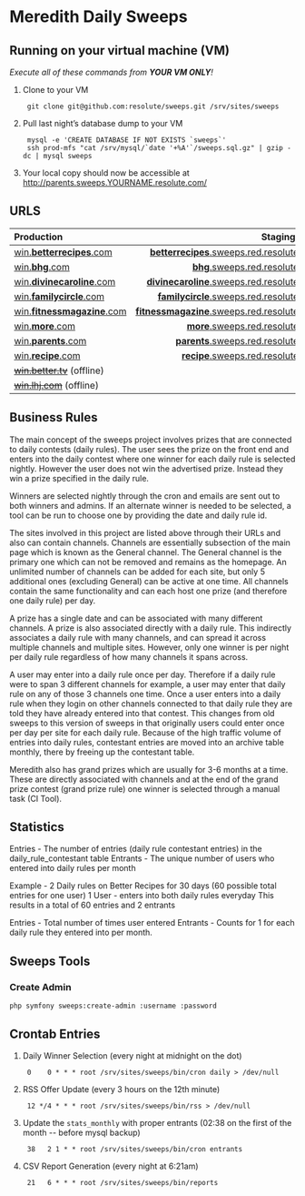 # Meredith Daily Sweeps

## Running on your virtual machine (VM)

*Execute all of these commands from **YOUR VM ONLY**!*

1. Clone to your VM

        git clone git@github.com:resolute/sweeps.git /srv/sites/sweeps

2. Pull last night’s database dump to your VM

        mysql -e 'CREATE DATABASE IF NOT EXISTS `sweeps`'
        ssh prod-mfs "cat /srv/mysql/`date '+%A'`/sweeps.sql.gz" | gzip -dc | mysql sweeps

3. Your local copy should now be accessible at http://parents.sweeps.YOURNAME.resolute.com/


## URLS

| Production                                                     | Staging (red)                                                                                  |
|:---------------------------------------------------------------|-----------------------------------------------------------------------------------------------:|
| [win.**betterrecipes**.com](http://win.betterrecipes.com/)     | [**betterrecipes**.sweeps.red.resolute.com](http://betterrecipes.sweeps.red.resolute.com/)     |
| [win.**bhg**.com](http://win.bhg.com/)                         | [**bhg**.sweeps.red.resolute.com](http://bhg.sweeps.red.resolute.com/)                         |
| [win.**divinecaroline**.com](http://win.divinecaroline.com/)   | [**divinecaroline**.sweeps.red.resolute.com](http://divinecaroline.sweeps.red.resolute.com/)   |
| [win.**familycircle**.com](http://win.familycircle.com/)       | [**familycircle**.sweeps.red.resolute.com](http://familycircle.sweeps.red.resolute.com/)       |
| [win.**fitnessmagazine**.com](http://win.fitnessmagazine.com/) | [**fitnessmagazine**.sweeps.red.resolute.com](http://fitnessmagazine.sweeps.red.resolute.com/) |
| [win.**more**.com](http://win.more.com/)                       | [**more**.sweeps.red.resolute.com](http://more.sweeps.red.resolute.com/)                       |
| [win.**parents**.com](http://win.parents.com/)                 | [**parents**.sweeps.red.resolute.com](http://parents.sweeps.red.resolute.com/)                 |
| [win.**recipe**.com](http://win.recipe.com/)                   | [**recipe**.sweeps.red.resolute.com](http://recipe.sweeps.red.resolute.com/)                   |
| ~~[win.better.tv](http://win.better.tv/)~~ (offline)           |                                                                                                |
| ~~[win.lhj.com](http://win.lhj.com/)~~ (offline)               |                                                                                                |


## Business Rules

The main concept of the sweeps project involves prizes that are connected to daily contests (daily rules). The user sees the prize on the front end and enters into the daily contest where one winner for each daily rule is selected nightly. However the user does not win the advertised prize. Instead they win a prize specified in the daily rule.

Winners are selected nightly through the cron and emails are sent out to both winners and admins. If an alternate winner is needed to be selected, a tool can be run to choose one by providing the date and daily rule id.

The sites involved in this project are listed above through their URLs and also can contain channels. Channels are essentially subsection of the main page which is known as the General channel. The General channel is the primary one which can not be removed and remains as the homepage. An unlimited number of channels can be added for each site, but only 5 additional ones (excluding General) can be active at one time. All channels contain the same functionality and can each host one prize (and therefore one daily rule) per day.

A prize has a single date and can be associated with many different channels. A prize is also associated directly with a daily rule. This indirectly associates a daily rule with many channels, and can spread it across multiple channels and multiple sites. However, only one winner is per night per daily rule regardless of how many channels it spans across.

A user may enter into a daily rule once per day. Therefore if a daily rule were to span 3 different channels for example, a user may enter that daily rule on any of those 3 channels one time. Once a user enters into a daily rule when they login on other channels connected to that daily rule they are told they have already entered into that contest. This changes from old sweeps to this version of sweeps in that originally users could enter once per day per site for each daily rule.  Because of the high traffic volume of entries into daily rules, contestant entries are moved into an archive table monthly, there by freeing up the contestant table.

Meredith also has grand prizes which are usually for 3-6 months at a time. These are directly associated with channels and at the end of the grand prize contest (grand prize rule) one winner is selected through a manual task (CI Tool).

## Statistics

Entries - The number of entries (daily rule contestant entries) in the daily_rule_contestant table
Entrants - The unique number of users who entered into daily rules per month

Example - 2 Daily rules on Better Recipes for 30 days (60 possible total entries for one user)
1 User - enters into both daily rules everyday
This results in a total of 60 entries and 2 entrants

Entries - Total number of times user entered
Entrants - Counts for 1 for each daily rule they entered into per month.


## Sweeps Tools

### Create Admin

    php symfony sweeps:create-admin :username :password


## Crontab Entries

1. Daily Winner Selection (every night at midnight on the dot)

        0    0 * * * root /srv/sites/sweeps/bin/cron daily > /dev/null

2. RSS Offer Update (every 3 hours on the 12th minute)

        12 */4 * * * root /srv/sites/sweeps/bin/rss > /dev/null

3. Update the `stats_monthly` with proper entrants (02:38 on the first of the month -- before mysql backup)

        38   2 1 * * root /srv/sites/sweeps/bin/cron entrants

4. CSV Report Generation (every night at 6:21am)

        21   6 * * * root /srv/sites/sweeps/bin/reports